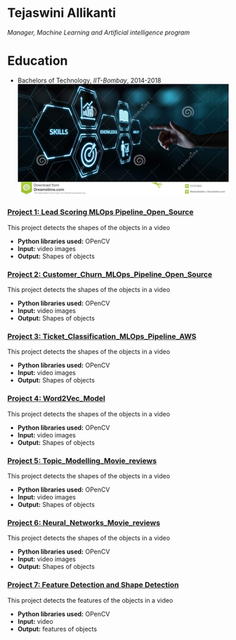 # Tejaswini Allikanti
*Manager, Machine Learning and Artificial intelligence program*

# Education
* Bachelors of Technology, *IIT-Bombay*, 2014-2018
![Minion](https://github.com/tejaswiniallikanti/Portfolio/blob/main/new-skills-knowledge-webinar-training-business-internet-technology-concept-new-skills-knowledge-webinar-training-business-internet-121274023.jpeg)

### [Project 1: Lead Scoring MLOps Pipeline_Open_Source](https://github.com/tejaswiniallikanti/shapedetection)

This project detects the shapes of the objects in a video
* **Python libraries used:** OPenCV 
* **Input:** video images
* **Output:** Shapes of objects

### [Project 2: Customer_Churn_MLOps_Pipeline_Open_Source](https://github.com/tejaswiniallikanti/shapedetection)

This project detects the shapes of the objects in a video
* **Python libraries used:** OPenCV 
* **Input:** video images
* **Output:** Shapes of objects

### [Project 3: Ticket_Classification_MLOps_Pipeline_AWS](https://github.com/tejaswiniallikanti/shapedetection)

This project detects the shapes of the objects in a video
* **Python libraries used:** OPenCV 
* **Input:** video images
* **Output:** Shapes of objects

### [Project 4: Word2Vec_Model ](https://github.com/tejaswiniallikanti/shapedetection)

This project detects the shapes of the objects in a video
* **Python libraries used:** OPenCV 
* **Input:** video images
* **Output:** Shapes of objects

### [Project 5: Topic_Modelling_Movie_reviews ](https://github.com/tejaswiniallikanti/shapedetection)

This project detects the shapes of the objects in a video
* **Python libraries used:** OPenCV 
* **Input:** video images
* **Output:** Shapes of objects

### [Project 6: Neural_Networks_Movie_reviews ](https://github.com/tejaswiniallikanti/shapedetection)

This project detects the shapes of the objects in a video
* **Python libraries used:** OPenCV 
* **Input:** video images
* **Output:** Shapes of objects

### [Project 7: Feature Detection and Shape Detection](https://github.com/tejaswiniallikanti/features)

This project detects the features of the objects in a video
* **Python libraries used:** OPenCV
* **Input:** video
* **Output:** features of objects


